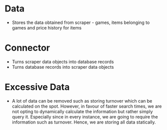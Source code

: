 # Data
* Stores the data obtained from scraper - games, items belonging to games and price history for items

# Connector
* Turns scraper data objects into database records
* Turns database records into scraper data objects

# Excessive Data
* A lot of data can be removed such as storing turnover which can be calculated on the spot. However, in favour of faster search times, we are not opting to dynamically calculate the information but rather simply query it. Especially since in every instance, we are going to require the information such as turnover. Hence, we are storing all data statically.
